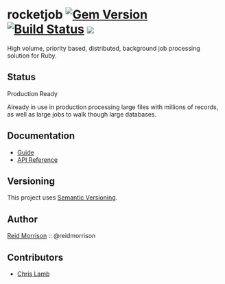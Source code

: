 # rocketjob [![Gem Version](https://badge.fury.io/rb/rocketjob.svg)](http://badge.fury.io/rb/rocketjob) [![Build Status](https://secure.travis-ci.org/rocketjob/rocketjob.png?branch=master)](http://travis-ci.org/rocketjob/rocketjob) ![](http://ruby-gem-downloads-badge.herokuapp.com/rocketjob?type=total)

High volume, priority based, distributed, background job processing solution for Ruby.

## Status

Production Ready

Already in use in production processing large files with millions
of records, as well as large jobs to walk though large databases.

## Documentation

* [Guide](http://rocketjob.io/)
* [API Reference](http://www.rubydoc.info/gems/rocketjob/)

## Versioning

This project uses [Semantic Versioning](http://semver.org/).

## Author

[Reid Morrison](https://github.com/reidmorrison) :: @reidmorrison

## Contributors

* [Chris Lamb](https://github.com/lambcr)
